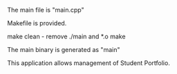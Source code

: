The main file is "main.cpp"

Makefile is provided.

make clean - remove ./main and *.o
make

The main binary is generated as "main"

This application allows management of Student Portfolio.
